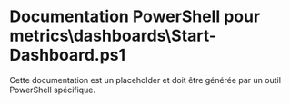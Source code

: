 # Documentation PowerShell pour metrics\dashboards\Start-Dashboard.ps1

Cette documentation est un placeholder et doit être générée par un outil PowerShell spécifique.
